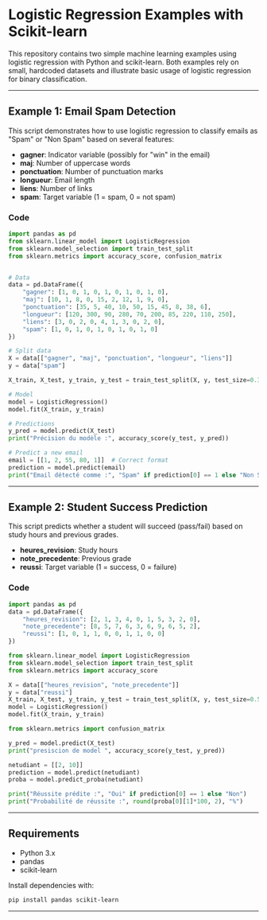 # Logistic Regression Examples with Scikit-learn

This repository contains two simple machine learning examples using logistic regression with Python and scikit-learn. Both examples rely on small, hardcoded datasets and illustrate basic usage of logistic regression for binary classification.

---

## Example 1: Email Spam Detection

This script demonstrates how to use logistic regression to classify emails as "Spam" or "Non Spam" based on several features:

- **gagner**: Indicator variable (possibly for "win" in the email)
- **maj**: Number of uppercase words
- **ponctuation**: Number of punctuation marks
- **longueur**: Email length
- **liens**: Number of links
- **spam**: Target variable (1 = spam, 0 = not spam)

### Code

```python
import pandas as pd
from sklearn.linear_model import LogisticRegression
from sklearn.model_selection import train_test_split
from sklearn.metrics import accuracy_score, confusion_matrix


# Data
data = pd.DataFrame({
    "gagner": [1, 0, 1, 0, 1, 0, 1, 0, 1, 0],
    "maj": [10, 1, 8, 0, 15, 2, 12, 1, 9, 0],
    "ponctuation": [35, 5, 40, 10, 50, 15, 45, 8, 38, 6],
    "longueur": [120, 300, 90, 280, 70, 200, 85, 220, 110, 250],
    "liens": [3, 0, 2, 0, 4, 1, 3, 0, 2, 0],
    "spam": [1, 0, 1, 0, 1, 0, 1, 0, 1, 0]
})

# Split data
X = data[["gagner", "maj", "ponctuation", "longueur", "liens"]]
y = data["spam"]

X_train, X_test, y_train, y_test = train_test_split(X, y, test_size=0.3, random_state=1)

# Model
model = LogisticRegression()
model.fit(X_train, y_train)

# Predictions
y_pred = model.predict(X_test)
print("Précision du modèle :", accuracy_score(y_test, y_pred))

# Predict a new email
email = [[1, 2, 55, 80, 1]]  # Correct format
prediction = model.predict(email)
print("Email détecté comme :", "Spam" if prediction[0] == 1 else "Non Spam")
```

---

## Example 2: Student Success Prediction

This script predicts whether a student will succeed (pass/fail) based on study hours and previous grades.

- **heures_revision**: Study hours
- **note_precedente**: Previous grade
- **reussi**: Target variable (1 = success, 0 = failure)

### Code

```python
import pandas as pd
data = pd.DataFrame({
    "heures_revision": [2, 1, 3, 4, 0, 1, 5, 3, 2, 0],
    "note_precedente": [8, 5, 7, 6, 3, 6, 9, 6, 5, 2],
    "reussi": [1, 0, 1, 1, 0, 0, 1, 1, 0, 0]
})

from sklearn.linear_model import LogisticRegression
from sklearn.model_selection import train_test_split
from sklearn.metrics import accuracy_score

X = data[["heures_revision", "note_precedente"]]
y = data["reussi"]
X_train, X_test, y_train, y_test = train_test_split(X, y, test_size=0.5, random_state=1, shuffle=True)
model = LogisticRegression()
model.fit(X_train, y_train)

from sklearn.metrics import confusion_matrix

y_pred = model.predict(X_test)
print("presiscion de model ", accuracy_score(y_test, y_pred))

netudiant = [[2, 10]]
prediction = model.predict(netudiant)
proba = model.predict_proba(netudiant)

print("Réussite prédite :", "Oui" if prediction[0] == 1 else "Non")
print("Probabilité de réussite :", round(proba[0][1]*100, 2), "%")
```

---

## Requirements

- Python 3.x
- pandas
- scikit-learn

Install dependencies with:

```bash
pip install pandas scikit-learn
```

---
